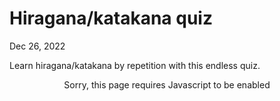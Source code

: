 <!DOCTYPE html>
<html lang='en'>
<meta charset='utf-8'>
<meta content='width=device-width, initial-scale=1.0' name='viewport'>
<title>Hiragana/katakana quiz</title>
<link href='data:,' rel='icon'>
<link rel="stylesheet" type="text/css" href="base.css">
<style>
#quiz {
  text-align: center;
}
.btn {
  display: block;
  max-width: 200px;
  background: #ddd;
  border: solid 2px #ddd;
  margin: 1em auto;
  cursor: pointer;
  border-radius: 0.2em;
  padding: 0.2em;
  user-select: none;
}
.msg {
  font-size: 5em;
}
.blue {
  background: #0095f6!important;
  border: solid 1px #0095f6!important;
  color: #fff;
}
.wrong {
  border: solid 2px #db4e3f!important;
}
.small {
  font-size: 0.8em;
}
</style>

# Hiragana/katakana quiz

Dec 26, 2022

Learn hiragana/katakana by repetition with this endless quiz.

<div id='quiz'>
  <noscript>Sorry, this page requires Javascript to be enabled</noscript>
</div>

<script>
(function() {

'use strict';

const hiragana = [
  ["あ", "a"], ["い", "i"], ["う", "u"], ["え", "e"], ["お", "o"],
  ["か", "ka"], ["き", "ki"], ["く", "ku"], ["け", "ke"], ["こ", "ko"],
  ["さ", "sa"], ["し", "shi"], ["す", "su"], ["せ", "se"], ["そ", "so"],
  ["た", "ta"], ["ち", "chi"], ["つ", "tsu"], ["て", "te"], ["と", "to"],
  ["な", "na"], ["に", "ni"], ["ぬ", "nu"], ["ね", "ne"], ["の", "no"],
  ["は", "ha"], ["ひ", "hi"], ["ふ", "fu"], ["へ", "he"], ["ほ", "ho"],
  ["ま", "ma"], ["み", "mi"], ["む", "mu"], ["め", "me"], ["も", "mo"],
  ["や", "ya"], ["ゆ", "yu"], ["よ", "yo"],
  ["ら", "ra"], ["り", "ri"], ["る", "ru"], ["れ", "re"], ["ろ", "ro"],
  ["わ", "wa"], ["ゐ", "wi"], ["ゑ", "we"], ["を", "wo"],
  ["ん", "n"],
  // diacritics
  ["が", "ga"], ["ぎ", "gi"], ["ぐ", "gu"], ["げ", "ge"], ["ご", "go"],
  ["ざ", "za"], ["じ", "ji"], ["ず", "zu"], ["ぜ", "ze"], ["ぞ", "zo"],
  ["だ", "da"], ["ぢ", "ji"], ["づ", "zu"], ["で", "de"], ["ど", "do"],
  ["ば", "ba"], ["び", "bi"], ["ぶ", "bu"], ["べ", "be"], ["ぼ", "bo"],
  ["ぱ", "pa"], ["ぴ", "pi"], ["ぷ", "pu"], ["ぺ", "pe"], ["ぽ", "po"]
];

const katakana = [
  ['ア', 'a'], ['イ', 'i'], ['ウ', 'u'], ['エ', 'e'], ['オ', 'o'],
  ['カ', 'ka'], ['キ', 'ki'], ['ク', 'ku'], ['ケ', 'ke'], ['コ', 'ko'],
  ['サ', 'sa'], ['シ', 'shi'], ['ス', 'su'], ['セ', 'se'], ['ソ', 'so'],
  ['タ', 'ta'], ['チ', 'chi'], ['ツ', 'tsu'], ['テ', 'te'], ['ト', 'to'],
  ['ナ', 'na'], ['ニ', 'ni'], ['ヌ', 'nu'], ['ネ', 'ne'], ['ノ', 'no'],
  ['ハ', 'ha'], ['ヒ', 'hi'], ['フ', 'fu'], ['ヘ', 'he'], ['ホ', 'ho'],
  ['マ', 'ma'], ['ミ', 'mi'], ['ム', 'mu'], ['メ', 'me'], ['モ', 'mo'],
  ['ヤ', 'ya'], ['ユ', 'yu'], ['ヨ', 'yo'],
  ['ラ', 'ra'], ['リ', 'ri'], ['ル', 'ru'], ['レ', 're'], ['ロ', 'ro'],
  ['ワ', 'wa'], ['ヰ', 'wi'], ['ヱ', 'we'], ['ヲ', 'wo'],
  ['ン', 'n'],
  // diacritics
  ['ガ', 'ga'], ['ギ', 'gi'], ['グ', 'gu'], ['ゲ', 'ge'], ['ゴ', 'go'],
  ['ザ', 'za'], ['ジ', 'ji'], ['ズ', 'zu'], ['ゼ', 'ze'], ['ゾ', 'zo'],
  ['ダ', 'da'], ['ヂ', 'ji'], ['ヅ', 'zu'], ['デ', 'de'], ['ド', 'do'],
  ['バ', 'ba'], ['ビ', 'bi'], ['ブ', 'bu'], ['ベ', 'be'], ['ボ', 'bo'],
  ['パ', 'pa'], ['ピ', 'pi'], ['プ', 'pu'], ['ペ', 'pe'], ['ポ', 'po']
];

//--------------------------------------------------------------------

const state = {
  symbols: [],
  remains: [],
  kana: 0,            // hiragana or katakana
  romaji: 0,          // guessed by kana or romaji
  options: [],
  guess: [],
  correct: 0,
  step: 0,
  slip: false
};

function next(kanaChanged) {
  if (state.remains.length < 1 || kanaChanged) {
    let s = state.kana ? katakana.slice() : hiragana.slice();
    state.symbols = shuffle(s);
    state.remains = state.symbols.slice();
  }
  let selected = state.remains.pop();
  let options = [[selected, true]];
  let acc = [ selected[0] ];
  let len = state.symbols.length;
  for (let i = 0; i < 3; i++) {
    let pair;
    do {
      let r = Math.floor(Math.random() * len);
      pair = state.symbols[r];
    } while(acc.includes(pair[0]));
    options.push([pair, false]);
    acc.push(pair[0]);
  }
  state.options = shuffle(options);
  state.guess = selected;
  state.slip = false;

  if (!kanaChanged) {
    state.step += 1;
  }

  updateUI();
}

function elem(selector, text, clickHandler) {
  let p = selector.split('.');
  let el = document.createElement(p[0]);
  if (p.length > 1) {
    for (let i = 1; i < p.length; i++) {
      el.classList.add(p[i]);
    }
  }
  if (typeof text === 'string') {
    el.innerText = text;
  } else if (typeof text === 'function') {
    el.addEventListener('click', text, false);
  } else if (Array.isArray(text)) {
    for (let i = 0; i < text.length; i++) {
      el.appendChild(text[i]);
    }
  }
  if (typeof clickHandler === 'function') {
    el.addEventListener('click', clickHandler, false);
  }
  return el;
}

function shuffle(array) {
  for (let i = array.length - 1; i > 0; i--) {
    const j = Math.floor(Math.random() * (i + 1));
    const temp = array[i];
    array[i] = array[j];
    array[j] = temp;
  }
  return array;
}

function checkAnsw(e) {
  let answ = e.target.innerText;
  let correct = state.guess[Math.abs(state.romaji - 1)] === answ;
  if (correct) {
    if (!state.slip) {
      state.correct += 1;
    }
    next();
  } else {
    e.target.classList.add('wrong');
    state.slip = true;
  }
}

// -------------------------- UI --------------------------------------

const progress = elem('div');
const msg = elem('div.msg');

const btn1 = elem('div.btn', checkAnsw);
const btn2 = elem('div.btn', checkAnsw);
const btn3 = elem('div.btn', checkAnsw);
const btn4 = elem('div.btn', checkAnsw);

const btnToggleKana = elem('div.btn.small', function() {
  state.kana = Math.abs(state.kana - 1);
  next(true);
});

const btnToggleRomaji = elem('div.btn.small', function() {
  state.romaji = Math.abs(state.romaji - 1);
  next(true);
});

const wrapper = elem('div', [
  progress,
  msg,
  btn1,
  btn2,
  btn3,
  btn4,
  elem('div.btn.blue', 'next', function() { next() }),
  elem('hr'),
  elem('h3', 'settings'),
  btnToggleKana,
  btnToggleRomaji
]);

function updateUI() {
  let miss = (state.step - 1) - state.correct;
  progress.innerText = '№ ' + state.step + ' (' + miss + ' missed)';
  msg.innerText = state.guess[state.romaji];

  let options = state.options;
  let btns = [btn1, btn2, btn3, btn4];
  for (let i = 0; i < btns.length; i++) {
    btns[i].classList.remove('wrong');
    btns[i].innerText = options[i][0][Math.abs(state.romaji - 1)];
  }

  // settings

  btnToggleKana.innerText = state.kana ? 'switch to hiragana' : 'switch to katakana';
  btnToggleRomaji.innerText = state.romaji ? 'guess by romaji' : 'guess by kana';
}


// --------------------------- Install and run ------------------------------------

document.getElementById('quiz').appendChild(wrapper);
next();

})();
</script>
